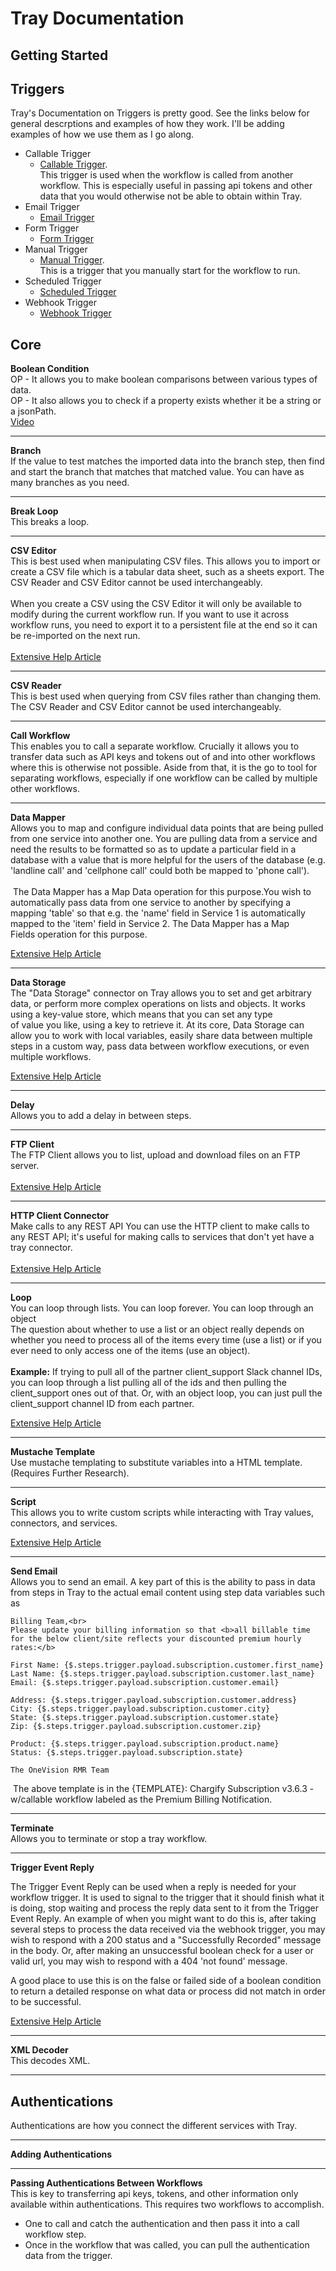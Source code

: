 # Tray Documentation

## Getting Started

## Triggers
Tray's Documentation on Triggers is pretty good. See the links below for general descrptions and examples of how they work. I'll be adding examples of how we use them as I go along.

* Callable Trigger
	* [Callable Trigger](https://tray.io/documentation/platform/connectors/docs/triggers/callable-trigger/).<br/>
	This trigger is used when the workflow is called from another workflow. This is especially useful in passing api tokens and other data that you would otherwise not be able to obtain within Tray.
* Email Trigger
	* [Email Trigger](https://tray.io/documentation/platform/connectors/docs/triggers/email-trigger/)
* Form Trigger
	* [Form Trigger](https://tray.io/documentation/platform/connectors/docs/triggers/form-trigger/)
* Manual Trigger
	* [Manual Trigger](https://tray.io/documentation/platform/connectors/docs/triggers/manual-trigger/).<br/>
	This is a trigger that you manually start for the workflow to run.
* Scheduled Trigger
	* [Scheduled Trigger](https://tray.io/documentation/platform/connectors/docs/triggers/scheduled-trigger/)
* Webhook Trigger
	* [Webhook Trigger](https://tray.io/documentation/platform/connectors/webhook-trigger/)

## Core
**Boolean Condition**<br/>
OP - It allows you to make boolean comparisons between various types of data.<br/>
OP - It also allows you to check if a property exists whether it be a string or a jsonPath.<br/>
[Video](https://youtu.be/nrVrSn9dsf4)
___
**Branch**<br/>
If the value to test matches the imported data into the branch step, then find and start the branch that matches that matched value.
You can have as many branches as you need.
___
**Break Loop**<br/>
This breaks a loop.
___
**CSV Editor**<br/>
This is best used when manipulating CSV files.
This allows you to import or create a CSV file which is a tabular data sheet, such as a sheets export.
The CSV Reader and CSV Editor cannot be used interchangeably.<br/><br/>
When you create a CSV using the CSV Editor it will only be available to modify during the current workflow run. If you want to use it across workflow runs, you need to export it to a persistent file at the end so it can be re-imported on the next run.
<br/><br/>[Extensive Help Article](https://tray.io/documentation/platform/connectors/docs/core/csv-processor/?docs_source=search&docs_term=csv%20editor#create-from-file)
___
**CSV Reader**<br/>
This is best used when querying from CSV files rather than changing them.
The CSV Reader and CSV Editor cannot be used interchangeably.
___
**Call Workflow**<br/>
This enables you to call a separate workflow.
Crucially it allows you to transfer data such as API keys and tokens out of and into other workflows where this is otherwise not possible.
Aside from that, it is the go to tool for separating workflows, especially if one workflow can be called by multiple other workflows.
___
**Data Mapper**<br/>
Allows you to map and configure individual data points that are being pulled from one service into another one.
You are pulling data from a service and need the results to be formatted so as to update a particular field in a database with a value that is more helpful for the users of the database (e.g. 'landline call' and 'cellphone call' could both be mapped to 'phone call').<br/><br/>
 The Data Mapper has a Map Data operation for this purpose.You wish to automatically pass data from one service to another by specifying a mapping 'table' so that e.g. the 'name' field in Service 1 is automatically mapped to the 'item' field in Service 2. The Data Mapper has a Map Fields operation for this purpose.

[Extensive Help Article](https://tray.io/documentation/platform/connectors/docs/core/data-mapper/?docs_source=search&docs_term=data%20mapper)
___
**Data Storage **<br/>
The "Data Storage" connector on Tray allows you to set and get arbitrary data, or perform more complex operations on lists and objects. It works using a key-value store, which means that you can set any type of value you like, using a key to retrieve it. At its core, Data Storage can allow you to work with local variables, easily share data between multiple steps in a custom way, pass data between workflow executions, or even multiple workflows.

[Extensive Help Article](https://tray.io/documentation/platform/connectors/docs/core/data-storage/?docs_source=search&docs_term=data%20storage)
___
**Delay**<br/>
Allows you to add a delay in between steps.
___
**FTP Client**<br/>
The FTP Client allows you to list, upload and download files on an FTP server.
 <br/><br/>[Extensive Help Article](https://tray.io/documentation/platform/connectors/docs/core/ftp-client/?docs_source=search&docs_term=ftp)
___
**HTTP Client Connector**<br/>
Make calls to any REST API
You can use the HTTP client to make calls to any REST API; it's useful for making calls to services that don't yet have a tray connector.
 <br/><br/>[Extensive Help Article](https://tray.io/documentation/platform/connectors/http-client/?docs_source=search&docs_term=http)
___
**Loop**<br/>
You can loop through lists.
You can loop forever. You can loop through an object<br/>
The question about whether to use a list or an object really depends on whether you need to process all of the items every time (use a list) or if you ever need to only access one of the items (use an object).<br/><br/> **Example:** If trying to pull all of the partner client_support Slack channel IDs, you can loop through a list pulling all of the ids and then pulling the client_support ones out of that. Or, with an object loop, you can just pull the client_support channel ID from each partner.

[Extensive Help Article](https://tray.io/documentation/platform/connectors/docs/core/loop/?docs_source=search&docs_term=loop)
___
**Mustache Template**<br/>
Use mustache templating to substitute variables into a HTML template.<br/>
(Requires Further Research).
___
**Script**<br/>
This allows you to write custom scripts while interacting with Tray values, connectors, and services.

[Extensive Help Article](https://tray.io/documentation/platform/connectors/docs/core/script/?docs_source=search&docs_term=script)
___
**Send Email**<br/>
Allows you to send an email.
A key part of this is the ability to pass in data from steps in Tray to the actual email content using step data variables such as 

	Billing Team,<br>
	Please update your billing information so that <b>all billable time for the below client/site reflects your discounted premium hourly rates:</b>

	First Name: {$.steps.trigger.payload.subscription.customer.first_name}
	Last Name: {$.steps.trigger.payload.subscription.customer.last_name}
	Email: {$.steps.trigger.payload.subscription.customer.email}

	Address: {$.steps.trigger.payload.subscription.customer.address}
	City: {$.steps.trigger.payload.subscription.customer.city}
	State: {$.steps.trigger.payload.subscription.customer.state}
	Zip: {$.steps.trigger.payload.subscription.customer.zip}

	Product: {$.steps.trigger.payload.subscription.product.name}
	Status: {$.steps.trigger.payload.subscription.state}

	The OneVision RMR Team
 The above template is in the {TEMPLATE}: Chargify Subscription v3.6.3 - w/callable workflow labeled as the Premium Billing Notification.
___
**Terminate**<br/>
Allows you to terminate or stop a tray workflow.
___
**Trigger Event Reply**<br/>

The Trigger Event Reply can be used when a reply is needed for your workflow trigger. It is used to signal to the trigger that it should finish what it is doing, stop waiting and process the reply data sent to it from the Trigger Event Reply.
An example of when you might want to do this is, after taking several steps to process the data received via the webhook trigger, you may wish to respond with a 200 status and a "Successfully Recorded" message in the body.
Or, after making an unsuccessful boolean check for a user or valid url, you may wish to respond with a 404 'not found' message.<br/>

A good place to use this is on the false or failed side of a boolean condition to return a detailed response on what data or process did not match in order to be successful.

[Extensive Help Article](https://tray.io/documentation/platform/connectors/docs/core/trigger-event-reply/?docs_source=search&docs_term=trigger)
___
**XML Decoder**<br/>
This decodes XML.
___
## Authentications
Authentications are how you connect the different services with Tray. 
___
**Adding Authentications**<br/>
___
**Passing Authentications Between Workflows**<br/>
This is key to transferring api keys, tokens, and other information only available within authentications.
This requires two workflows to accomplish.

* One to call and catch the authentication and then pass it into a call workflow step.
* Once in the workflow that was called, you can pull the authentication data from the trigger.